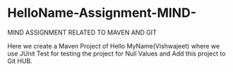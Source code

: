 # HelloName-Assignment-MIND-
MIND ASSIGNMENT RELATED TO MAVEN AND GIT

Here we create a Maven Project of Hello MyName(Vishwajeet) where we use JUnit Test for testing the project for Null Values and Add this project to Git HUB.
